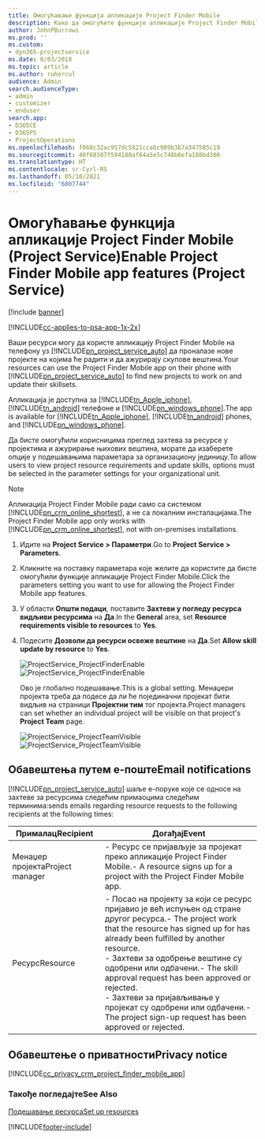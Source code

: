 ```yaml
---
title: Омогућавање функција апликације Project Finder Mobile
description: Како да омогућите функције апликације Project Finder Mobile за апликацију Project Service
author: JohnPBurrows
ms.prod: ''
ms.custom:
- dyn365-projectservice
ms.date: 8/03/2018
ms.topic: article
ms.author: ruhercul
audience: Admin
search.audienceType:
- admin
- customizer
- enduser
search.app:
- D365CE
- D365PS
- ProjectOperations
ms.openlocfilehash: f068c32ac957dc5921ccabc989b3b7a347585c19
ms.sourcegitcommit: 40f68387f594180af64a5e5c748b6efa188bd300
ms.translationtype: HT
ms.contentlocale: sr-Cyrl-RS
ms.lasthandoff: 05/10/2021
ms.locfileid: "6007744"
---
```

# <a name="enable-project-finder-mobile-app-features-project-service"></a><span data-ttu-id="d939f-103">Омогућавање функција апликације Project Finder Mobile (Project Service)</span><span class="sxs-lookup"><span data-stu-id="d939f-103">Enable Project Finder Mobile app features (Project Service)</span></span>

[!include [banner](../includes/psa-now-project-operations.md)]

[!INCLUDE[cc-applies-to-psa-app-1x-2x](../includes/cc-applies-to-psa-app-1x-2x.md)]

<span data-ttu-id="d939f-104">Ваши ресурси могу да користе апликацију Project Finder Mobile на телефону уз [!INCLUDE[pn_project_service_auto](../includes/pn-project-service-auto.md)] да проналазе нове пројекте на којима ће радити и да ажурирају скупове вештина.</span><span class="sxs-lookup"><span data-stu-id="d939f-104">Your resources can use the Project Finder Mobile app on their phone with [!INCLUDE[pn_project_service_auto](../includes/pn-project-service-auto.md)] to find new projects to work on and update their skillsets.</span></span>  
  
 <span data-ttu-id="d939f-105">Апликација је доступна за [!INCLUDE[tn_Apple_iphone](../includes/tn-apple-iphone.md)], [!INCLUDE[tn_android](../includes/tn-android.md)] телефоне и [!INCLUDE[pn_windows_phone](../includes/pn-windows-phone.md)].</span><span class="sxs-lookup"><span data-stu-id="d939f-105">The app is available for [!INCLUDE[tn_Apple_iphone](../includes/tn-apple-iphone.md)], [!INCLUDE[tn_android](../includes/tn-android.md)] phones, and [!INCLUDE[pn_windows_phone](../includes/pn-windows-phone.md)].</span></span>  
    
 <span data-ttu-id="d939f-106">Да бисте омогућили корисницима преглед захтева за ресурсе у пројектима и ажурирање њихових вештина, морате да изаберете опције у подешавањима параметара за организациону јединицу.</span><span class="sxs-lookup"><span data-stu-id="d939f-106">To allow users to view project resource requirements and update skills, options must be selected in the parameter settings for your organizational unit.</span></span>
  
> [!NOTE]
>  <span data-ttu-id="d939f-107">Апликација Project Finder Mobile ради само са системом [!INCLUDE[pn_crm_online_shortest](../includes/pn-crm-online-shortest.md)], а не са локалним инсталацијама.</span><span class="sxs-lookup"><span data-stu-id="d939f-107">The Project Finder Mobile app only works with [!INCLUDE[pn_crm_online_shortest](../includes/pn-crm-online-shortest.md)], not with on-premises installations.</span></span>  
  
1. <span data-ttu-id="d939f-108">Идите на **Project Service > Параметри**.</span><span class="sxs-lookup"><span data-stu-id="d939f-108">Go to **Project Service > Parameters**.</span></span>  
  
2. <span data-ttu-id="d939f-109">Кликните на поставку параметара које желите да користите да бисте омогућили функције апликације Project Finder Mobile.</span><span class="sxs-lookup"><span data-stu-id="d939f-109">Click the parameters setting you want to use for allowing the Project Finder Mobile app features.</span></span>  
  
3. <span data-ttu-id="d939f-110">У области **Општи подаци**, поставите **Захтеви у погледу ресурса видљиви ресурсима** на **Да**.</span><span class="sxs-lookup"><span data-stu-id="d939f-110">In the **General** area, set **Resource requirements visible to resources** to **Yes**.</span></span>  
  
4. <span data-ttu-id="d939f-111">Подесите **Дозволи да ресурси освеже вештине** на **Да**.</span><span class="sxs-lookup"><span data-stu-id="d939f-111">Set **Allow skill update by resource** to **Yes**.</span></span>  
  
   <span data-ttu-id="d939f-112">![ProjectService_ProjectFinderEnable](../psa/media/project-service-project-finder-enable.png "ProjectService_ProjectFinderEnable")</span><span class="sxs-lookup"><span data-stu-id="d939f-112">![ProjectService_ProjectFinderEnable](../psa/media/project-service-project-finder-enable.png "ProjectService_ProjectFinderEnable")</span></span>  
  
   <span data-ttu-id="d939f-113">Ово је глобално подешавање.</span><span class="sxs-lookup"><span data-stu-id="d939f-113">This is a global setting.</span></span> <span data-ttu-id="d939f-114">Менаџери пројекта треба да подесе да ли ће појединачни пројекат бити видљив на страници **Пројектни тим** тог пројекта.</span><span class="sxs-lookup"><span data-stu-id="d939f-114">Project managers can set whether an individual project will be visible on that project's **Project Team** page.</span></span>  
  
   <span data-ttu-id="d939f-115">![ProjectService_ProjectTeamVisible](../psa/media/project-service-project-team-visible.png "ProjectService_ProjectTeamVisible")</span><span class="sxs-lookup"><span data-stu-id="d939f-115">![ProjectService_ProjectTeamVisible](../psa/media/project-service-project-team-visible.png "ProjectService_ProjectTeamVisible")</span></span>  
  
## <a name="email-notifications"></a><span data-ttu-id="d939f-116">Обавештења путем е-поште</span><span class="sxs-lookup"><span data-stu-id="d939f-116">Email notifications</span></span>  
 [!INCLUDE[pn_project_service_auto](../includes/pn-project-service-auto.md)] <span data-ttu-id="d939f-117">шаље е-поруке које се односе на захтеве за ресурсима следећим примаоцима следећим терминима:</span><span class="sxs-lookup"><span data-stu-id="d939f-117">sends emails regarding resource requests to the following recipients at the following times:</span></span>  
  
|<span data-ttu-id="d939f-118">Прималац</span><span class="sxs-lookup"><span data-stu-id="d939f-118">Recipient</span></span>|<span data-ttu-id="d939f-119">Догађај</span><span class="sxs-lookup"><span data-stu-id="d939f-119">Event</span></span>|  
|---------------|-----------|  
|<span data-ttu-id="d939f-120">Менаџер пројекта</span><span class="sxs-lookup"><span data-stu-id="d939f-120">Project manager</span></span>|<span data-ttu-id="d939f-121">- Ресурс се пријављује за пројекат преко апликације Project Finder Mobile.</span><span class="sxs-lookup"><span data-stu-id="d939f-121">- A resource signs up for a project with the Project Finder Mobile app.</span></span>|  
|<span data-ttu-id="d939f-122">Ресурс</span><span class="sxs-lookup"><span data-stu-id="d939f-122">Resource</span></span>|<span data-ttu-id="d939f-123">- Посао на пројекту за који се ресурс пријавио је већ испуњен од стране другог ресурса.</span><span class="sxs-lookup"><span data-stu-id="d939f-123">- The project work that the resource has signed up for has already been fulfilled by another resource.</span></span><br /><span data-ttu-id="d939f-124">- Захтеви за одобрење вештине су одобрени или одбачени.</span><span class="sxs-lookup"><span data-stu-id="d939f-124">- The skill approval request has been approved or rejected.</span></span><br /><span data-ttu-id="d939f-125">- Захтеви за пријављивање у пројекат су одобрени или одбачени.</span><span class="sxs-lookup"><span data-stu-id="d939f-125">- The project sign-up request has been approved or rejected.</span></span>|  
  
## <a name="privacy-notice"></a><span data-ttu-id="d939f-126">Обавештење о приватности</span><span class="sxs-lookup"><span data-stu-id="d939f-126">Privacy notice</span></span>  
 [!INCLUDE[cc_privacy_crm_project_finder_mobile_app](../includes/cc-privacy-crm-project-finder-mobile-app.md)]  
  
### <a name="see-also"></a><span data-ttu-id="d939f-127">Такође погледајте</span><span class="sxs-lookup"><span data-stu-id="d939f-127">See Also</span></span>  
 [<span data-ttu-id="d939f-128">Подешавање ресурса</span><span class="sxs-lookup"><span data-stu-id="d939f-128">Set up resources</span></span>](../psa/set-up-resources.md)


[!INCLUDE[footer-include](../includes/footer-banner.md)]